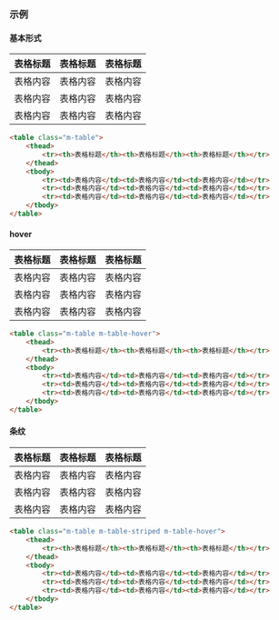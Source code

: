 ### 示例
#### 基本形式

<div id="j-example1">
<table class="m-table">
    <thead>
        <tr><th>表格标题</th><th>表格标题</th><th>表格标题</th></tr>
    </thead>
    <tbody>
        <tr><td>表格内容</td><td>表格内容</td><td>表格内容</td></tr>
        <tr><td>表格内容</td><td>表格内容</td><td>表格内容</td></tr>
        <tr><td>表格内容</td><td>表格内容</td><td>表格内容</td></tr>
    </tbody>
</table>
</div>

```html
<table class="m-table">
    <thead>
        <tr><th>表格标题</th><th>表格标题</th><th>表格标题</th></tr>
    </thead>
    <tbody>
        <tr><td>表格内容</td><td>表格内容</td><td>表格内容</td></tr>
        <tr><td>表格内容</td><td>表格内容</td><td>表格内容</td></tr>
        <tr><td>表格内容</td><td>表格内容</td><td>表格内容</td></tr>
    </tbody>
</table>
```

#### hover

<div id="j-example2">
<table class="m-table m-table-hover">
    <thead>
        <tr><th>表格标题</th><th>表格标题</th><th>表格标题</th></tr>
    </thead>
    <tbody>
        <tr><td>表格内容</td><td>表格内容</td><td>表格内容</td></tr>
        <tr><td>表格内容</td><td>表格内容</td><td>表格内容</td></tr>
        <tr><td>表格内容</td><td>表格内容</td><td>表格内容</td></tr>
    </tbody>
</table>
</div>

```html
<table class="m-table m-table-hover">
    <thead>
        <tr><th>表格标题</th><th>表格标题</th><th>表格标题</th></tr>
    </thead>
    <tbody>
        <tr><td>表格内容</td><td>表格内容</td><td>表格内容</td></tr>
        <tr><td>表格内容</td><td>表格内容</td><td>表格内容</td></tr>
        <tr><td>表格内容</td><td>表格内容</td><td>表格内容</td></tr>
    </tbody>
</table>
```

#### 条纹

<div id="j-example3">
<table class="m-table m-table-striped m-table-hover">
    <thead>
        <tr><th>表格标题</th><th>表格标题</th><th>表格标题</th></tr>
    </thead>
    <tbody>
        <tr><td>表格内容</td><td>表格内容</td><td>表格内容</td></tr>
        <tr><td>表格内容</td><td>表格内容</td><td>表格内容</td></tr>
        <tr><td>表格内容</td><td>表格内容</td><td>表格内容</td></tr>
    </tbody>
</table>
</div>

```html
<table class="m-table m-table-striped m-table-hover">
    <thead>
        <tr><th>表格标题</th><th>表格标题</th><th>表格标题</th></tr>
    </thead>
    <tbody>
        <tr><td>表格内容</td><td>表格内容</td><td>表格内容</td></tr>
        <tr><td>表格内容</td><td>表格内容</td><td>表格内容</td></tr>
        <tr><td>表格内容</td><td>表格内容</td><td>表格内容</td></tr>
    </tbody>
</table>
```
